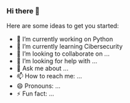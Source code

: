 ### Hi there 👋



Here are some ideas to get you started:

- 🔭 I’m currently working on Python
- 🌱 I’m currently learning Cibersecurity
- 👯 I’m looking to collaborate on ...
- 🤔 I’m looking for help with ...
- 💬 Ask me about ...
- 📫 How to reach me: ...
- 😄 Pronouns: ...
- ⚡ Fun fact: ...

